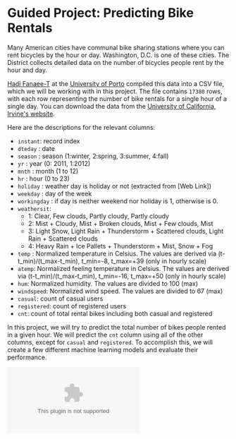 # Guided Project: Predicting Bike Rentals

Many American cities have communal bike sharing stations where you can rent bicycles by the hour or day. Washington, D.C. is one of these cities. The District collects detailed data on the number of bicycles people rent by the hour and day.

[Hadi Fanaee-T](http://www.fanaee.com/) at the [University of Porto](https://sigarra.up.pt/up/pt/web_base.gera_pagina?p_pagina=home) compiled this data into a CSV file, which we will be working with in this project. The file contains `17380` rows, with each row representing the number of bike rentals for a single hour of a single day. You can download the data from the [University of California, Irvine's website](http://archive.ics.uci.edu/ml/datasets/Bike+Sharing+Dataset).

Here are the descriptions for the relevant columns:

- `instant`: record index
- `dteday` : date
- `season` : season (1:winter, 2:spring, 3:summer, 4:fall)
- `yr` : year (0: 2011, 1:2012)
- `mnth` : month (1 to 12)
- `hr` : hour (0 to 23)
- `holiday` : weather day is holiday or not (extracted from [Web Link])
- `weekday` : day of the week
- `workingday` : if day is neither weekend nor holiday is 1, otherwise is 0.
- `weathersit`:
    - 1: Clear, Few clouds, Partly cloudy, Partly cloudy
    - 2: Mist + Cloudy, Mist + Broken clouds, Mist + Few clouds, Mist
    - 3: Light Snow, Light Rain + Thunderstorm + Scattered clouds, Light Rain + Scattered clouds
    - 4: Heavy Rain + Ice Pallets + Thunderstorm + Mist, Snow + Fog
- `temp` : Normalized temperature in Celsius. The values are derived via (t-t_min)/(t_max-t_min), t_min=-8, t_max=+39 (only in hourly scale)
- `atemp`: Normalized feeling temperature in Celsius. The values are derived via (t-t_min)/(t_max-t_min), t_min=-16, t_max=+50 (only in hourly scale)
- `hum`: Normalized humidity. The values are divided to 100 (max)
- `windspeed`: Normalized wind speed. The values are divided to 67 (max)
- `casual`: count of casual users
- `registered`: count of registered users
- `cnt`: count of total rental bikes including both casual and registered

In this project, we will try to predict the total number of bikes people rented in a given hour. We will predict the `cnt` column using all of the other columns, except for `casual` and `registered`. To accomplish this, we will create a few different machine learning models and evaluate their performance.

![Screenshot](https://github.com/RomanSvetkin/Predicting_Bike_Rentals/blob/master/bike_rental_hour.csv)
